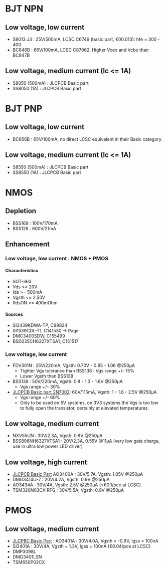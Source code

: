 # BJT NPN
## Low voltage, low current
* S9013 J3 : 25V/500mA, LCSC C6749 (basic part, €00.013): hfe = 300 - 400
* BC846B : 65V/100mA, LCSC C87062, Higher Vceo and Vcbo than BC847B

## Low voltage, medium current (Ic <= 1A)
* S8050 (500mA) : JLCPCB Basic part
* SS8050 (1A) : JLCPCB Basic part

# BJT PNP
## Low voltage, low current
* BC856B : 65V/100mA, no direct LCSC equivalent in their Basic category.

## Low voltage, medium current (Ic <= 1A)
* S8550 (500mA) : JLCPCB Basic part
* SS8550 (1A) : JLCPCB Basic part

# NMOS
## Depletion
* BSS169 : 100V/170mA
* BSS126 : 600V/21mA

## Enhancement
### Low voltage, low current : NMOS + PMOS
#### Characteristics
* SOT-363
* Vds >= 20V
* Ids >= 500mA
* Vgsth <= 2.50V
* RdsON <= 400mOhm

#### Sources
* SI3439KDWA-TP, C99824
* SI1539CDL-T1, C141530 -> Page
* DMC3400SDW, C155499
* BSD235CH6327XTSA1, C151517

### Low voltage, low current
* FDV301N : 25V/220mA, Vgsth: 0.70V - 0.85 - 1.06 @250µA
  * Tighter Vgs tolerance than BSS138 : Vgs range +/- 15%
  * Lower Vgsth than BSS138
* BSS138 : 50V/220mA, Vgsth: 0.8 - 1.3 - 1.6V @250µA
  * Vgs range +/- 30%
* [JLCPCB Basic part 2N7002](https://lcsc.com/product-detail/MOSFETs_Jiangsu-Changjing-Electronics-Technology-Co.%2C-Ltd.-Jiangsu-Changjing-Electronics-Technology-Co.%2C-Ltd.-2N7002_C8545.html): 60V/115mA, Vgsth: 1 - 1.6 - 2.5V @250µA
  * Vgs range +/- 60%
  * Only to be used on 5V systems, on 3V3 systems the Vgs is too low to fully open the transistor, certainly at elevated temperatures.

## Low voltage, medium current
* NXV55UN : 30V/2.3A, Vgsth: 0.6V @250µA
* BSS806NH6327XTSA1 : 20V/2.3A, 0.55V @11µA (very low gate charge, use in ultra low power LED driver)

## Low voltage, high current
* [JLCPCB Basic Part](https://www.lcsc.com/product-detail/MOSFETs_Alpha-%26-Omega-Semicon-Alpha-%26-Omega-Semicon-AO3400A_C20917.html) AO3400A : 30V/5.7A, Vgsth: 1.05V @250µA
* DMG3414U-7 : 20V/4.2A, Vgsth: 0.9V @250µA
* AO3434A : 30V/4A, Vgsth: 2.5V @250µA (<€0.1/pce at LCSC)
* TSM320N03CX RFG : 30V/5.5A, Vgsth: 0.9V @250µA

# PMOS
## Low voltage, medium current
* [JLCPBC Basic Part](https://jlcpcb.com/partdetail/Alpha_OmegaSemicon-AO3401A/C15127) : AO3401A : 30V/4.0A, Vgsth = -0.9V, Igss = 100nA
* SI3401A : 30V/4A, Vgsth = 1.3V, Igss = 100nA (€0.04/pce at LCSC)
* DMP3098L
* DMG3401LSN
* TSM650P02CX
